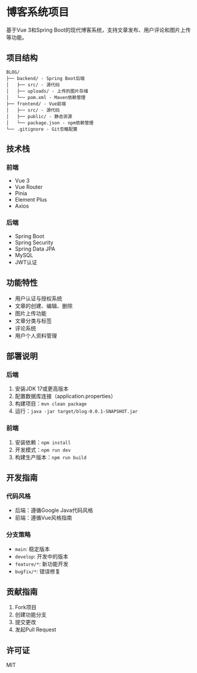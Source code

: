 # 博客系统项目

基于Vue 3和Spring Boot的现代博客系统，支持文章发布、用户评论和图片上传等功能。

## 项目结构

```
BLOG/
├── backend/ - Spring Boot后端
│   ├── src/ - 源代码
│   ├── uploads/ - 上传的图片存储
│   └── pom.xml - Maven依赖管理
├── frontend/ - Vue前端
│   ├── src/ - 源代码
│   ├── public/ - 静态资源
│   └── package.json - npm依赖管理
└── .gitignore - Git忽略配置
```

## 技术栈

### 前端
- Vue 3
- Vue Router
- Pinia
- Element Plus
- Axios

### 后端
- Spring Boot
- Spring Security
- Spring Data JPA
- MySQL
- JWT认证

## 功能特性

- 用户认证与授权系统
- 文章的创建、编辑、删除
- 图片上传功能
- 文章分类与标签
- 评论系统
- 用户个人资料管理

## 部署说明

### 后端
1. 安装JDK 17或更高版本
2. 配置数据库连接（application.properties）
3. 构建项目：`mvn clean package`
4. 运行：`java -jar target/blog-0.0.1-SNAPSHOT.jar`

### 前端
1. 安装依赖：`npm install`
2. 开发模式：`npm run dev`
3. 构建生产版本：`npm run build`

## 开发指南

### 代码风格
- 后端：遵循Google Java代码风格
- 前端：遵循Vue风格指南

### 分支策略
- `main`: 稳定版本
- `develop`: 开发中的版本
- `feature/*`: 新功能开发
- `bugfix/*`: 错误修复

## 贡献指南

1. Fork项目
2. 创建功能分支
3. 提交更改
4. 发起Pull Request

## 许可证

MIT 